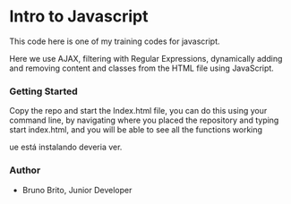 # **Intro to Javascript**

This code here is one of my training codes for javascript.

Here we use AJAX, filtering with Regular Expressions, dynamically adding and removing content and classes from the HTML file using JavaScript.

### **Getting Started**

Copy the repo and start the Index.html file, you can do this using your command line, by navigating where you placed the repository and typing
start index.html, and you will be able to see all the functions working

ue está instalando deveria ver.



### **Author** 

- Bruno Brito, Junior Developer

